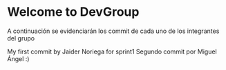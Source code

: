 # Welcome to DevGroup
A continuación se evidenciarán los commit de cada uno de los integrantes del grupo

My first commit by Jaider Noriega for sprint1
Segundo commit por Miguel Ángel :)
